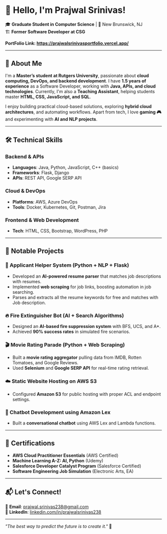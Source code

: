 # 👋 Hello, I'm Prajwal Srinivas!

🎓 **Graduate Student in Computer Science** | 📍 New Brunswick, NJ  
🏗 **Former Software Developer at CSG**  

  **PortFolio Link: https://prajwalsrinivasportfolio.vercel.app/**

---

## 🚀 About Me  

I'm a **Master’s student at Rutgers University**, passionate about **cloud computing, DevOps, and backend development**. I have **1.5 years of experience** as a Software Developer, working with **Java, APIs, and cloud technologies**. Currently, I'm also a **Teaching Assistant**, helping students master **HTML, CSS, JavaScript, and SQL**.  

I enjoy building practical cloud-based solutions, exploring **hybrid cloud architectures**, and automating workflows. Apart from tech, I love **gaming 🎮** and experimenting with **AI and NLP projects**.  

---

## 🛠 Technical Skills  

### **Backend & APIs**  
- **Languages**: Java, Python, JavaScript, C++ (basics)  
- **Frameworks**: Flask, Django  
- **APIs**: REST API, Google SERP API  

### **Cloud & DevOps**  
- **Platforms**: AWS, Azure DevOps  
- **Tools**: Docker, Kubernetes, Git, Postman, Jira  

### **Frontend & Web Development**  
- **Tech**: HTML, CSS, Bootstrap, WordPress, PHP  

---

## 📌 Notable Projects  

### **🚀 Applicant Helper System (Python + NLP + Flask)**  
- Developed an **AI-powered resume parser** that matches job descriptions with resumes.  
- Implemented **web scraping** for job links, boosting automation in job searching.
- Parses and extracts all the resume keywords for free and matches with Job description.

### **🔥 Fire Extinguisher Bot (AI + Search Algorithms)**  
- Designed an **AI-based fire suppression system** with BFS, UCS, and A*.  
- Achieved **90% success rates** in simulated fire scenarios.  

### **🎬 Movie Rating Parade (Python + Web Scraping)**  
- Built a **movie rating aggregator** pulling data from IMDB, Rotten Tomatoes, and Google Reviews.  
- Used **Selenium** and **Google SERP API** for real-time rating retrieval.  

### **☁️ Static Website Hosting on AWS S3**  
- Configured **Amazon S3** for public hosting with proper ACL and endpoint settings.  

### **🤖 Chatbot Development using Amazon Lex**  
- Built a **conversational chatbot** using AWS Lex and Lambda functions.  

---

## 🎯 Certifications  
- **AWS Cloud Practitioner Essentials** (AWS Certified)  
- **Machine Learning A-Z: AI, Python** (Udemy)  
- **Salesforce Developer Catalyst Program** (Salesforce Certified)  
- **Software Engineering Job Simulation** (Electronic Arts, EA)  

---

## 📬 Let's Connect!  
📧 **Email**: prajwal.srinivas238@gmail.com  
🔗 **LinkedIn**: [linkedin.com/in/prajwalsrinivas238](https://linkedin.com/in/prajwalsrinivas238)   

---

_"The best way to predict the future is to create it."_ 🚀  
